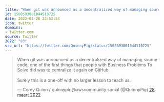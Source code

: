 ```yaml
---
title: "When git was announced as a decentralized way of managing source code, one of the first things that ..."
id: 1508593001844510725
date: 2022-03-28 23:52:54
icon: twitter
domains:
- twitter.com
source: Twitter
2022: "03"
src_url: "https://twitter.com/QuinnyPig/status/1508593001844510725"
---
```

<blockquote class="twitter-tweet" data-lang="nl" data-dnt="true"><p lang="en" dir="ltr">When git was announced as a decentralized way of managing source code, one of the first things that people with Business Problems To Solve did was to centralize it again on GitHub. <br><br>Surely this is a one-off with no larger lesson to teach us.</p>&mdash; Corey Quinn / quinnypig@awscommunity.social (@QuinnyPig) <a href="https://twitter.com/QuinnyPig/status/1508593001844510725?ref_src=twsrc%5Etfw">28 maart 2022</a></blockquote>
<script async src="https://platform.twitter.com/widgets.js" charset="utf-8"></script>

